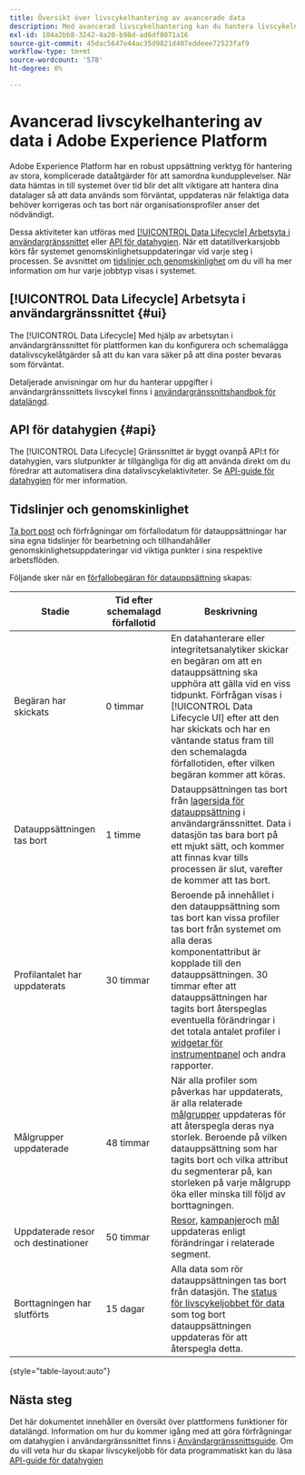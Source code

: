 ```yaml
---
title: Översikt över livscykelhantering av avancerade data
description: Med avancerad livscykelhantering kan du hantera livscykeln för dina data genom att uppdatera eller rensa inaktuella eller felaktiga poster.
exl-id: 104a2bb8-3242-4a20-b98d-ad6df8071a16
source-git-commit: 45dac5647e44ac35d9821d407eddeee72523faf9
workflow-type: tm+mt
source-wordcount: '578'
ht-degree: 0%

---
```


# Avancerad livscykelhantering av data i Adobe Experience Platform

Adobe Experience Platform har en robust uppsättning verktyg för hantering av stora, komplicerade dataåtgärder för att samordna kundupplevelser. När data hämtas in till systemet över tid blir det allt viktigare att hantera dina datalager så att data används som förväntat, uppdateras när felaktiga data behöver korrigeras och tas bort när organisationsprofiler anser det nödvändigt.

<!-- Platform's data lifecycle capabilities allow you to manage your stored data through the following:

* Scheduling automated dataset expirations
* Deleting individual records from one or all datasets

>[!IMPORTANT]
>
>Record deletes are meant to be used for data cleansing, removing anonymous data, or data minimization. They are **not** to be used for data subject rights requests (compliance) as pertaining to privacy regulations like the General Data Protection Regulation (GDPR). For all compliance use cases, use [Adobe Experience Platform Privacy Service](../privacy-service/home.md) instead. -->

Dessa aktiviteter kan utföras med [[!UICONTROL Data Lifecycle] Arbetsyta i användargränssnittet](#ui) eller [API för datahygien](#api). När ett datatillverkarsjobb körs får systemet genomskinlighetsuppdateringar vid varje steg i processen. Se avsnittet om [tidslinjer och genomskinlighet](#timelines-and-transparency) om du vill ha mer information om hur varje jobbtyp visas i systemet.

## [!UICONTROL Data Lifecycle] Arbetsyta i användargränssnittet {#ui}

The [!UICONTROL Data Lifecycle] Med hjälp av arbetsytan i användargränssnittet för plattformen kan du konfigurera och schemalägga datalivscykelåtgärder så att du kan vara säker på att dina poster bevaras som förväntat.

Detaljerade anvisningar om hur du hanterar uppgifter i användargränssnittets livscykel finns i [användargränssnittshandbok för datalängd](./ui/overview.md).

## API för datahygien {#api}

The [!UICONTROL Data Lifecycle] Gränssnittet är byggt ovanpå API:t för datahygien, vars slutpunkter är tillgängliga för dig att använda direkt om du föredrar att automatisera dina datalivscykelaktiviteter. Se [API-guide för datahygien](./api/overview.md) för mer information.

## Tidslinjer och genomskinlighet

[Ta bort post](./ui/record-delete.md) och förfrågningar om förfallodatum för datauppsättningar har sina egna tidslinjer för bearbetning och tillhandahåller genomskinlighetsuppdateringar vid viktiga punkter i sina respektive arbetsflöden.

<!-- ### Dataset expirations {#dataset-expiration-transparency} -->

Följande sker när en [förfallobegäran för datauppsättning](./ui/dataset-expiration.md) skapas:

| Stadie | Tid efter schemalagd förfallotid | Beskrivning |
| --- | --- | --- |
| Begäran har skickats | 0 timmar | En datahanterare eller integritetsanalytiker skickar en begäran om att en datauppsättning ska upphöra att gälla vid en viss tidpunkt. Förfrågan visas i [!UICONTROL Data Lifecycle UI] efter att den har skickats och har en väntande status fram till den schemalagda förfallotiden, efter vilken begäran kommer att köras. |
| Datauppsättningen tas bort | 1 timme | Datauppsättningen tas bort från [lagersida för datauppsättning](../catalog/datasets/user-guide.md) i användargränssnittet. Data i datasjön tas bara bort på ett mjukt sätt, och kommer att finnas kvar tills processen är slut, varefter de kommer att tas bort. |
| Profilantalet har uppdaterats | 30 timmar | Beroende på innehållet i den datauppsättning som tas bort kan vissa profiler tas bort från systemet om alla deras komponentattribut är kopplade till den datauppsättningen. 30 timmar efter att datauppsättningen har tagits bort återspeglas eventuella förändringar i det totala antalet profiler i [widgetar för instrumentpanel](../dashboards/guides/profiles.md#profile-count-trend) och andra rapporter. |
| Målgrupper uppdaterade | 48 timmar | När alla profiler som påverkas har uppdaterats, är alla relaterade [målgrupper](../segmentation/home.md) uppdateras för att återspegla deras nya storlek. Beroende på vilken datauppsättning som har tagits bort och vilka attribut du segmenterar på, kan storleken på varje målgrupp öka eller minska till följd av borttagningen. |
| Uppdaterade resor och destinationer | 50 timmar | [Resor](https://experienceleague.adobe.com/docs/journey-optimizer/using/orchestrate-journeys/about-journeys/journey.html), [kampanjer](https://experienceleague.adobe.com/docs/journey-optimizer/using/campaigns/get-started-with-campaigns.html)och [mål](../destinations/home.md) uppdateras enligt förändringar i relaterade segment. |
| Borttagningen har slutförts | 15 dagar | Alla data som rör datauppsättningen tas bort från datasjön. The [status för livscykeljobbet för data](./ui/browse.md#view-details) som tog bort datauppsättningen uppdateras för att återspegla detta. |

{style="table-layout:auto"}

<!-- ### Record deletes {#record-delete-transparency}

The following takes place when a [record delete request](./ui/record-delete.md) is created:

| Stage | Time after request submission | Description |
| --- | --- | --- |
| Request is submitted | 0 hours | A data steward or privacy analyist submits a record delete request. The request is visible in the [!UICONTROL Data Lifecycle UI] after it has been submitted. |
| Profile lookups updated | 3 hours | The change in profile counts caused by the deleted identity are reflected in [dashboard widgets](../dashboards/guides/profiles.md#profile-count-trend) and other reports. |
| Segments updated | 24 hours | Once profiles are removed, all related [segments](../segmentation/home.md) are updated to reflect their new size. |
| Journeys and destinations updated | 26 hours | [Journeys](https://experienceleague.adobe.com/docs/journey-optimizer/using/orchestrate-journeys/about-journeys/journey.html), [campaigns](https://experienceleague.adobe.com/docs/journey-optimizer/using/campaigns/get-started-with-campaigns.html), and [destinations](../destinations/home.md) are updated according to changes in related segments. |
| Records soft deleted in data lake | 7 days | The data is soft deleted from the data lake. |
| Data vacuuming completed | 14 days | The [status of the lifecycle job](./ui/browse.md#view-details) updates to indicate that the job has completed, meaning that data vacuuming has been completed on the data lake and the relevant records have been hard deleted. |

{style="table-layout:auto"} -->

## Nästa steg

Det här dokumentet innehåller en översikt över plattformens funktioner för datalängd. Information om hur du kommer igång med att göra förfrågningar om datahygien i användargränssnittet finns i [Användargränssnittsguide](./ui/overview.md). Om du vill veta hur du skapar livscykeljobb för data programmatiskt kan du läsa [API-guide för datahygien](./api/overview.md)
